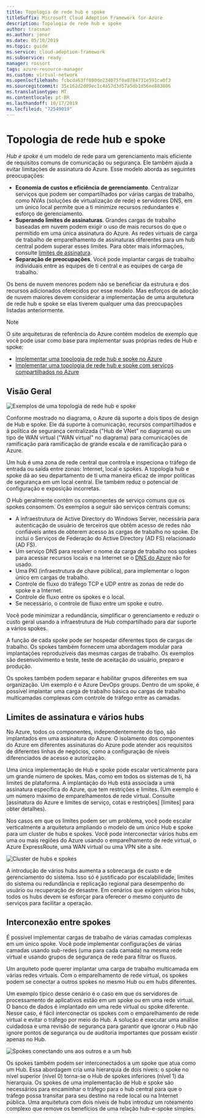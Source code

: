 ```yaml
---
title: Topologia de rede hub e spoke
titleSuffix: Microsoft Cloud Adoption Framework for Azure
description: Topologia de rede hub e spoke
author: tracsman
ms.author: jonor
ms.date: 05/10/2019
ms.topic: guide
ms.service: cloud-adoption-framework
ms.subservice: ready
manager: rossort
tags: azure-resource-manager
ms.custom: virtual-network
ms.openlocfilehash: fcbcda63ff080de234075f0a8784731e591ca0f3
ms.sourcegitcommit: 35c162d2d09ec1c4a57d3d57a5db1d56ee883806
ms.translationtype: MT
ms.contentlocale: pt-BR
ms.lasthandoff: 10/17/2019
ms.locfileid: "72549019"
---
```

# <a name="hub-and-spoke-network-topology"></a>Topologia de rede hub e spoke

*Hub e spoke* é um modelo de rede para um gerenciamento mais eficiente de requisitos comuns de comunicação ou segurança. Ele também ajuda a evitar limitações de assinatura do Azure. Esse modelo aborda as seguintes preocupações:

- **Economia de custos e eficiência de gerenciamento**. Centralizar serviços que podem ser compartilhados por várias cargas de trabalho, como NVAs (soluções de virtualização de rede) e servidores DNS, em um único local permite que a ti minimize recursos redundantes e esforço de gerenciamento.
- **Superando limites de assinaturas**. Grandes cargas de trabalho baseadas em nuvem podem exigir o uso de mais recursos do que o permitido em uma única assinatura do Azure. As redes virtuais de carga de trabalho de emparelhamento de assinaturas diferentes para um hub central podem superar esses limites. Para obter mais informações, consulte [limites de assinatura](https://docs.microsoft.com/azure/azure-subscription-service-limits).
- **Separação de preocupações**. Você pode implantar cargas de trabalho individuais entre as equipes de ti central e as equipes de carga de trabalho.

Os bens de nuvem menores podem não se beneficiar da estrutura e dos recursos adicionados oferecidos por esse modelo. Mas esforços de adoção de nuvem maiores devem considerar a implementação de uma arquitetura de rede hub e spoke se elas tiverem qualquer uma das preocupações listadas anteriormente.

> [!NOTE]
> O site arquiteturas de referência do Azure contém modelos de exemplo que você pode usar como base para implementar suas próprias redes de Hub e spoke:
>
> - [Implementar uma topologia de rede hub e spoke no Azure](https://docs.microsoft.com/azure/architecture/reference-architectures/hybrid-networking/hub-spoke)
> - [Implementar uma topologia de rede hub e spoke com serviços compartilhados no Azure](https://docs.microsoft.com/azure/architecture/reference-architectures/hybrid-networking/shared-services)

## <a name="overview"></a>Visão Geral

![Exemplos de uma topologia de rede hub e spoke][1]

Conforme mostrado no diagrama, o Azure dá suporte a dois tipos de design de Hub e spoke. Ele dá suporte à comunicação, recursos compartilhados e à política de segurança centralizada ("Hub de VNet" no diagrama) ou um tipo de WAN virtual ("WAN virtual" no diagrama) para comunicações de ramificação para ramificação de grande escala e de ramificação para o Azure.

Um hub é uma zona de rede central que controla e inspeciona o tráfego de entrada ou saída entre zonas: Internet, local e spokes. A topologia hub e spoke dá ao seu departamento de ti uma maneira eficaz de impor políticas de segurança em um local central. Ele também reduz o potencial de configuração e exposição incorretas.

O Hub geralmente contém os componentes de serviço comuns que os spokes consomem. Os exemplos a seguir são serviços centrais comuns:

- A infraestrutura de Active Directory do Windows Server, necessária para autenticação de usuário de terceiros que obtêm acesso de redes não confiáveis antes de obterem acesso às cargas de trabalho no spoke. Ele inclui o Serviços de Federação do Active Directory (AD FS) relacionado (AD FS).
- Um serviço DNS para resolver o nome da carga de trabalho nos spokes para acessar recursos locais e na Internet se o [DNS do Azure](https://docs.microsoft.com/azure/dns/dns-overview) não for usado.
- Uma PKI (infraestrutura de chave pública), para implementar o logon único em cargas de trabalho.
- Controle de fluxo do tráfego TCP e UDP entre as zonas de rede do spoke e a Internet.
- Controle de fluxo entre os spokes e o local.
- Se necessário, o controle de fluxo entre um spoke e outro.

Você pode minimizar a redundância, simplificar o gerenciamento e reduzir o custo geral usando a infraestrutura de Hub compartilhado para dar suporte a vários spokes.

A função de cada spoke pode ser hospedar diferentes tipos de cargas de trabalho. Os spokes também fornecem uma abordagem modular para implantações reproduzíveis das mesmas cargas de trabalho. Os exemplos são desenvolvimento e teste, teste de aceitação do usuário, preparo e produção.

Os spokes também podem separar e habilitar grupos diferentes em sua organização. Um exemplo é o Azure DevOps groups. Dentro de um spoke, é possível implantar uma carga de trabalho básica ou cargas de trabalho multicamadas complexas com controle de tráfego entre as camadas.

## <a name="subscription-limits-and-multiple-hubs"></a>Limites de assinatura e vários hubs

No Azure, todos os componentes, independentemente do tipo, são implantados em uma assinatura do Azure. O isolamento dos componentes do Azure em diferentes assinaturas do Azure pode atender aos requisitos de diferentes linhas de negócios, como a configuração de níveis diferenciados de acesso e autorização.

Uma única implementação de Hub e spoke pode escalar verticalmente para um grande número de spokes. Mas, como em todos os sistemas de ti, há limites de plataforma. A implantação do Hub está associada a uma assinatura específica do Azure, que tem restrições e limites. (Um exemplo é um número máximo de emparelhamentos de rede virtual. Consulte [assinatura do Azure e limites de serviço, cotas e restrições] [limites] para obter detalhes).

Nos casos em que os limites podem ser um problema, você pode escalar verticalmente a arquitetura ampliando o modelo de um único Hub e spoke para um cluster de hubs e spokes. Você pode interconectar vários hubs em uma ou mais regiões do Azure usando o emparelhamento de rede virtual, o Azure ExpressRoute, uma WAN virtual ou uma VPN site a site.

![Cluster de hubs e spokes][2]

A introdução de vários hubs aumenta a sobrecarga de custo e de gerenciamento do sistema. Isso só é justificado por escalabilidade, limites do sistema ou redundância e replicação regional para desempenho do usuário ou recuperação de desastre. Em cenários que exigem vários hubs, todos os hubs devem se esforçar para oferecer o mesmo conjunto de serviços para facilitar a operação.

## <a name="interconnection-between-spokes"></a>Interconexão entre spokes

É possível implementar cargas de trabalho de várias camadas complexas em um único spoke. Você pode implementar configurações de várias camadas usando sub-redes (uma para cada camada) na mesma rede virtual e usando grupos de segurança de rede para filtrar os fluxos.

Um arquiteto pode querer implantar uma carga de trabalho multicamada em várias redes virtuais. Com o emparelhamento de rede virtual, os spokes podem se conectar a outros spokes no mesmo Hub ou em hubs diferentes.

Um exemplo típico desse cenário é o caso em que os servidores de processamento de aplicativos estão em um spoke ou em uma rede virtual. O banco de dados é implantado em uma rede virtual ou spoke diferente. Nesse caso, é fácil interconectar os spokes com o emparelhamento de rede virtual e evitar o tráfego por meio do Hub. A solução é executar uma análise cuidadosa e uma revisão de segurança para garantir que ignorar o Hub não ignore pontos de segurança ou de auditoria importantes que possam existir apenas no Hub.

![Spokes conectando uns aos outros e a um hub][3]

Os spokes também podem ser interconectados a um spoke que atua como um Hub. Essa abordagem cria uma hierarquia de dois níveis: o spoke no nível superior (nível 0) torna-se o Hub de spokes inferiores (nível 1) da hierarquia. Os spokes de uma implementação de Hub e spoke são necessários para encaminhar o tráfego para o hub central para que o tráfego possa transitar para seu destino na rede local ou na Internet pública. Uma arquitetura com dois níveis de hubs introduz um roteamento complexo que remove os benefícios de uma relação hub-e-spoke simples.

<!-- images -->

[0]: ../../_images/azure-best-practices/network-redundant-equipment.png "Exemplos de sobreposição de componente"
[1]: ../../_images/azure-best-practices/network-hub-spoke-high-level.png "Exemplo de alto nível de Hub e spoke"
[2]: ../../_images/azure-best-practices/network-hub-spokes-cluster.png "Cluster de hubs e spokes"
[3]: ../../_images/azure-best-practices/network-spoke-to-spoke.png "Spoke a spoke"
[4]: ../../_images/azure-best-practices/network-hub-spoke-block-level-diagram.png "Diagrama de nível de bloco do Hub e do spoke"
[5]: ../../_images/azure-best-practices/network-users-groups-subscriptions.png "Usuários, grupos, assinaturas e projetos"
[6]: ../../_images/azure-best-practices/network-infrastructure-high-level.png "Diagrama de infraestrutura de alto nível"
[7]: ../../_images/azure-best-practices/network-high-level-perimeter-networks.png "Diagrama de infraestrutura de alto nível"
[8]: ../../_images/azure-best-practices/network-vnet-peering-perimeter-networks.png "Emparelhamento de rede virtual e redes de perímetro"
[9]: ../../_images/azure-best-practices/network-high-level-diagram-monitoring.png "Diagrama de alto nível para monitoramento"
[10]: ../../_images/azure-best-practices/network-high-level-workloads.png "Diagrama de alto nível para carga de trabalho"

<!-- links -->

[PrivateDNS]: https://docs.microsoft.com/azure/dns/private-dns-overview
[VNetPeering]: https://docs.microsoft.com/azure/virtual-network/virtual-network-peering-overview
[user-defined-routes]: https://docs.microsoft.com/azure/virtual-network/virtual-networks-udr-overview
[RBAC]: https://docs.microsoft.com/azure/role-based-access-control/overview
[azure-ad]: https://docs.microsoft.com/azure/active-directory/active-directory-whatis
[VPN]: https://docs.microsoft.com/azure/vpn-gateway/vpn-gateway-about-vpngateways
[ExR]: https://docs.microsoft.com/azure/expressroute/expressroute-introduction
[ExRD]: https://docs.microsoft.com/azure/expressroute/expressroute-erdirect-about
[vWAN]: https://docs.microsoft.com/azure/virtual-wan/virtual-wan-about
[NVA]: https://docs.microsoft.com/azure/architecture/reference-architectures/dmz/nva-ha
[AzFW]: https://docs.microsoft.com/azure/firewall/overview
[SubMgmt]: ../../reference/azure-scaffold.md
[RGMgmt]: https://docs.microsoft.com/azure/azure-resource-manager/resource-group-overview
[DMZ]: https://docs.microsoft.com/azure/best-practices-network-security
[ALB]: https://docs.microsoft.com/azure/load-balancer/load-balancer-overview
[PIP]: https://docs.microsoft.com/azure/virtual-network/resource-groups-networking#public-ip-address
[AFD]: https://docs.microsoft.com/azure/frontdoor/front-door-overview
[AppGW]: https://docs.microsoft.com/azure/application-gateway/application-gateway-introduction
[WAF]: https://docs.microsoft.com/azure/application-gateway/application-gateway-web-application-firewall-overview
[Monitor]: https://docs.microsoft.com/azure/monitoring-and-diagnostics/
[ActLog]: https://docs.microsoft.com/azure/monitoring-and-diagnostics/monitoring-overview-activity-logs
[DiagLog]: https://docs.microsoft.com/azure/monitoring-and-diagnostics/monitoring-overview-of-diagnostic-logs
[nsg-log]: https://docs.microsoft.com/azure/virtual-network/virtual-network-nsg-manage-log
[OMS]: https://docs.microsoft.com/azure/operations-management-suite/operations-management-suite-overview
[NPM]: https://docs.microsoft.com/azure/log-analytics/log-analytics-network-performance-monitor
[NetWatch]: https://docs.microsoft.com/azure/network-watcher/network-watcher-monitoring-overview
[WebApps]: https://docs.microsoft.com/azure/app-service/
[HDI]: https://docs.microsoft.com/azure/hdinsight/hdinsight-hadoop-introduction
[EventHubs]: https://docs.microsoft.com/azure/event-hubs/event-hubs-what-is-event-hubs
[ServiceBus]: https://docs.microsoft.com/azure/service-bus-messaging/service-bus-messaging-overview
[traffic-manager]: https://docs.microsoft.com/azure/traffic-manager/traffic-manager-overview
